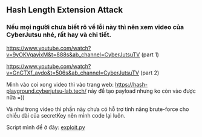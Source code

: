 ## Hash Length Extension Attack 

### Nếu mọi người chưa biết rõ về lỗi này thì nên xem video của CyberJutsu nhé, rất hay và chi tiết.
https://www.youtube.com/watch?v=9yOKVqayixM&t=888s&ab_channel=CyberJutsuTV (part 1)

https://www.youtube.com/watch?v=GnCTXf_avdo&t=506s&ab_channel=CyberJutsuTV (part 2)

Mình vào coi xong video thì vào trang web: https://hash-playground.cyberjutsu-lab.tech/ này để tạo payload nhưng ko còn vào được nữa =))

Và như trong video thì phần này chưa có hỗ trợ tính năng brute-force cho chiều dài của secretKey nên mình code lại luôn.

Script mình để ở đây: [exploit.py](https://github.com/d47sec/CTF-Writeups/tree/main/CBJS/HashLengthExtensionAttack/exploit.py)